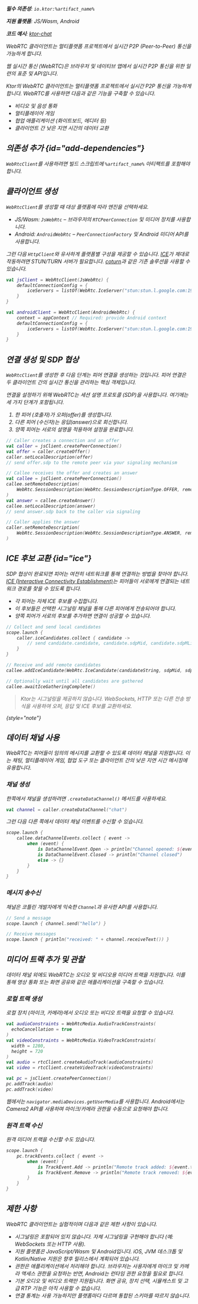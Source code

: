 [//]: # (title: WebRTC 클라이언트)

<show-structure for="chapter" depth="2"/>
<primary-label ref="experimental"/>

<var name="artifact_name" value="ktor-client-webrtc"/>
<tldr>
    <p>
        <b>필수 의존성</b>: <code>io.ktor:%artifact_name%</code>
    </p>
    <p>
        <b>지원 플랫폼</b>: JS/Wasm, Android
    </p>   
    <p>
        <b>코드 예시</b>: <a href="https://github.com/ktorio/ktor-chat/">ktor-chat</a>
    </p>
</tldr>
<link-summary>
    WebRTC 클라이언트는 멀티플랫폼 프로젝트에서 실시간 P2P (Peer-to-Peer) 통신을 가능하게 합니다.
</link-summary>

웹 실시간 통신 (WebRTC)은 브라우저 및 네이티브 앱에서 실시간 P2P 통신을 위한 일련의 표준 및 API입니다.

Ktor의 WebRTC 클라이언트는 멀티플랫폼 프로젝트에서 실시간 P2P 통신을 가능하게 합니다. WebRTC를 사용하면 다음과 같은 기능을 구축할 수 있습니다.

- 비디오 및 음성 통화
- 멀티플레이어 게임
- 협업 애플리케이션 (화이트보드, 에디터 등)
- 클라이언트 간 낮은 지연 시간의 데이터 교환

## 의존성 추가 {id="add-dependencies"}

`WebRtcClient`를 사용하려면 빌드 스크립트에 `%artifact_name%` 아티팩트를 포함해야 합니다.

<Tabs group="languages">
    <TabItem title="Gradle (코틀린)" group-key="kotlin">
        <code-block lang="Kotlin" code="            implementation(&quot;io.ktor:%artifact_name%:$ktor_version&quot;)"/>
    </TabItem>
    <TabItem title="Gradle (그루비)" group-key="groovy">
        <code-block lang="Groovy" code="            implementation &quot;io.ktor:%artifact_name%:$ktor_version&quot;"/>
    </TabItem>
    <TabItem title="Maven" group-key="maven">
        <code-block lang="XML" code="            &lt;dependency&gt;&#10;                &lt;groupId&gt;io.ktor&lt;/groupId&gt;&#10;                &lt;artifactId&gt;%artifact_name%-jvm&lt;/artifactId&gt;&#10;                &lt;version&gt;${ktor_version}&lt;/version&gt;&#10;            &lt;/dependency&gt;"/>
    </TabItem>
</Tabs>

## 클라이언트 생성

`WebRtcClient`를 생성할 때 대상 플랫폼에 따라 엔진을 선택하세요.

- JS/Wasm: `JsWebRtc` – 브라우저의 `RTCPeerConnection` 및 미디어 장치를 사용합니다.
- Android: `AndroidWebRtc` – `PeerConnectionFactory` 및 Android 미디어 API를 사용합니다.

그런 다음 `HttpClient`와 유사하게 플랫폼별 구성을 제공할 수 있습니다. [ICE](#ice)가 제대로 작동하려면 STUN/TURN 서버가 필요합니다. [coturn](https://github.com/coturn/coturn)과 같은 기존 솔루션을 사용할 수 있습니다.

<Tabs group="platform" id="create-webrtc-client">
<TabItem title="JS/Wasm" group-key="js-wasm">

```kotlin
val jsClient = WebRtcClient(JsWebRtc) {
    defaultConnectionConfig = {
        iceServers = listOf(WebRtc.IceServer("stun:stun.l.google.com:19302"))
    }
}
```

</TabItem>
<TabItem title="Android" group-key="android">

```kotlin
val androidClient = WebRtcClient(AndroidWebRtc) {
    context = appContext // Required: provide Android context
    defaultConnectionConfig = {
        iceServers = listOf(WebRtc.IceServer("stun:stun.l.google.com:19302"))
    }
}
```

</TabItem>
</Tabs>

## 연결 생성 및 SDP 협상

`WebRtcClient`를 생성한 후 다음 단계는 피어 연결을 생성하는 것입니다.
피어 연결은 두 클라이언트 간의 실시간 통신을 관리하는 핵심 객체입니다.

연결을 설정하기 위해 WebRTC는 세션 설명 프로토콜 (SDP)을 사용합니다. 여기에는 세 가지 단계가 포함됩니다.

1. 한 피어 (호출자)가 오퍼(offer)를 생성합니다.
2. 다른 피어 (수신자)는 응답(answer)으로 회신합니다.
3. 양쪽 피어는 서로의 설명을 적용하여 설정을 완료합니다.

```kotlin
// Caller creates a connection and an offer
val caller = jsClient.createPeerConnection()
val offer = caller.createOffer()
caller.setLocalDescription(offer)
// send offer.sdp to the remote peer via your signaling mechanism

// Callee receives the offer and creates an answer
val callee = jsClient.createPeerConnection()
callee.setRemoteDescription(
    WebRtc.SessionDescription(WebRtc.SessionDescriptionType.OFFER, remoteOfferSdp)
)
val answer = callee.createAnswer()
callee.setLocalDescription(answer)
// send answer.sdp back to the caller via signaling

// Caller applies the answer
caller.setRemoteDescription(
    WebRtc.SessionDescription(WebRtc.SessionDescriptionType.ANSWER, remoteAnswerSdp)
)
```

## ICE 후보 교환 {id="ice"}

SDP 협상이 완료되면 피어는 여전히 네트워크를 통해 연결하는 방법을 찾아야 합니다. [ICE (Interactive Connectivity Establishment)](https://en.wikipedia.org/wiki/Interactive_Connectivity_Establishment)는 피어들이 서로에게 연결되는 네트워크 경로를 찾을 수 있도록 합니다.

- 각 피어는 자체 ICE 후보를 수집합니다.
- 이 후보들은 선택한 시그널링 채널을 통해 다른 피어에게 전송되어야 합니다.
- 양쪽 피어가 서로의 후보를 추가하면 연결이 성공할 수 있습니다.

```kotlin
// Collect and send local candidates
scope.launch {
    caller.iceCandidates.collect { candidate ->
        // send candidate.candidate, candidate.sdpMid, candidate.sdpMLineIndex to remote peer
    }
}

// Receive and add remote candidates
callee.addIceCandidate(WebRtc.IceCandidate(candidateString, sdpMid, sdpMLineIndex))

// Optionally wait until all candidates are gathered
callee.awaitIceGatheringComplete()
```

> Ktor는 시그널링을 제공하지 않습니다. WebSockets, HTTP 또는 다른 전송 방식을 사용하여 오퍼, 응답 및 ICE 후보를 교환하세요.
> 
{style="note"}

## 데이터 채널 사용

WebRTC는 피어들이 임의의 메시지를 교환할 수 있도록 데이터 채널을 지원합니다. 이는 채팅, 멀티플레이어 게임, 협업 도구 또는 클라이언트 간의 낮은 지연 시간 메시징에 유용합니다.

### 채널 생성

한쪽에서 채널을 생성하려면 `.createDataChannel()` 메서드를 사용하세요.

```kotlin
val channel = caller.createDataChannel("chat")
```

그런 다음 다른 쪽에서 데이터 채널 이벤트를 수신할 수 있습니다.

```kotlin
scope.launch {
    callee.dataChannelEvents.collect { event ->
        when (event) {
            is DataChannelEvent.Open -> println("Channel opened: ${event.channel}")
            is DataChannelEvent.Closed -> println("Channel closed")
            else -> {}
        }
    }
}
```

### 메시지 송수신

채널은 코틀린 개발자에게 익숙한 `Channel`과 유사한 API를 사용합니다.

```kotlin
// Send a message
scope.launch { channel.send("hello") }

// Receive messages
scope.launch { println("received: " + channel.receiveText()) }
```

## 미디어 트랙 추가 및 관찰

데이터 채널 외에도 WebRTC는 오디오 및 비디오용 미디어 트랙을 지원합니다. 이를 통해 영상 통화 또는 화면 공유와 같은 애플리케이션을 구축할 수 있습니다.

### 로컬 트랙 생성

로컬 장치 (마이크, 카메라)에서 오디오 또는 비디오 트랙을 요청할 수 있습니다.

```kotlin
val audioConstraints = WebRtcMedia.AudioTrackConstraints(
  echoCancellation = true
)
val videoConstraints = WebRtcMedia.VideoTrackConstraints(
  width = 1280,
  height = 720
)
val audio = rtcClient.createAudioTrack(audioConstraints)
val video = rtcClient.createVideoTrack(videoConstraints)

val pc = jsClient.createPeerConnection()
pc.addTrack(audio)
pc.addTrack(video)
```

웹에서는 `navigator.mediaDevices.getUserMedia`를 사용합니다. Android에서는 Camera2 API를 사용하며 마이크/카메라 권한을 수동으로 요청해야 합니다.

### 원격 트랙 수신

원격 미디어 트랙을 수신할 수도 있습니다.

```kotlin
scope.launch {
    pc.trackEvents.collect { event ->
        when (event) {
            is TrackEvent.Add -> println("Remote track added: ${event.track.id}")
            is TrackEvent.Remove -> println("Remote track removed: ${event.track.id}")
        }
    }
}
```

## 제한 사항

WebRTC 클라이언트는 실험적이며 다음과 같은 제한 사항이 있습니다.

- 시그널링은 포함되어 있지 않습니다. 자체 시그널링을 구현해야 합니다 (예: WebSockets 또는 HTTP 사용).
- 지원 플랫폼은 JavaScript/Wasm 및 Android입니다. iOS, JVM 데스크톱 및 Kotlin/Native 지원은 향후 릴리스에서 계획되어 있습니다.
- 권한은 애플리케이션에서 처리해야 합니다. 브라우저는 사용자에게 마이크 및 카메라 액세스 권한을 요청하는 반면, Android는 런타임 권한 요청을 필요로 합니다.
- 기본 오디오 및 비디오 트랙만 지원됩니다. 화면 공유, 장치 선택, 시뮬캐스트 및 고급 RTP 기능은 아직 사용할 수 없습니다.
- 연결 통계는 사용 가능하지만 플랫폼마다 다르며 통합된 스키마를 따르지 않습니다.